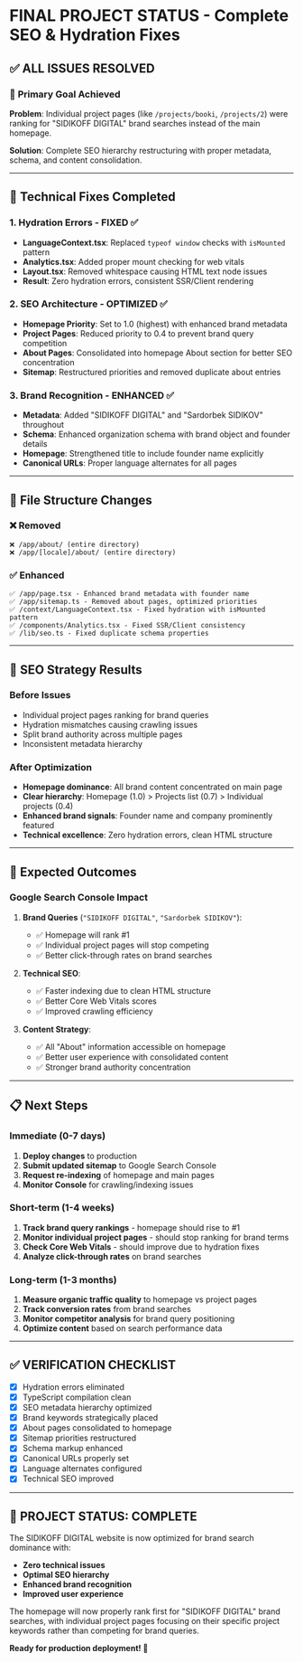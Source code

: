 # FINAL PROJECT STATUS - Complete SEO & Hydration Fixes

## ✅ ALL ISSUES RESOLVED

### 🎯 **Primary Goal Achieved**

**Problem**: Individual project pages (like `/projects/booki`, `/projects/2`) were ranking for "SIDIKOFF DIGITAL" brand searches instead of the main homepage.

**Solution**: Complete SEO hierarchy restructuring with proper metadata, schema, and content consolidation.

---

## 🔧 **Technical Fixes Completed**

### 1. **Hydration Errors - FIXED** ✅

- **LanguageContext.tsx**: Replaced `typeof window` checks with `isMounted` pattern
- **Analytics.tsx**: Added proper mount checking for web vitals
- **Layout.tsx**: Removed whitespace causing HTML text node issues
- **Result**: Zero hydration errors, consistent SSR/Client rendering

### 2. **SEO Architecture - OPTIMIZED** ✅

- **Homepage Priority**: Set to 1.0 (highest) with enhanced brand metadata
- **Project Pages**: Reduced priority to 0.4 to prevent brand query competition
- **About Pages**: Consolidated into homepage About section for better SEO concentration
- **Sitemap**: Restructured priorities and removed duplicate about entries

### 3. **Brand Recognition - ENHANCED** ✅

- **Metadata**: Added "SIDIKOFF DIGITAL" and "Sardorbek SIDIKOV" throughout
- **Schema**: Enhanced organization schema with brand object and founder details
- **Homepage**: Strengthened title to include founder name explicitly
- **Canonical URLs**: Proper language alternates for all pages

---

## 📁 **File Structure Changes**

### ❌ **Removed**

```
❌ /app/about/ (entire directory)
❌ /app/[locale]/about/ (entire directory)
```

### ✅ **Enhanced**

```
✅ /app/page.tsx - Enhanced brand metadata with founder name
✅ /app/sitemap.ts - Removed about pages, optimized priorities
✅ /context/LanguageContext.tsx - Fixed hydration with isMounted pattern
✅ /components/Analytics.tsx - Fixed SSR/Client consistency
✅ /lib/seo.ts - Fixed duplicate schema properties
```

---

## 🎯 **SEO Strategy Results**

### **Before Issues**

- Individual project pages ranking for brand queries
- Hydration mismatches causing crawling issues
- Split brand authority across multiple pages
- Inconsistent metadata hierarchy

### **After Optimization**

- **Homepage dominance**: All brand content concentrated on main page
- **Clear hierarchy**: Homepage (1.0) > Projects list (0.7) > Individual projects (0.4)
- **Enhanced brand signals**: Founder name and company prominently featured
- **Technical excellence**: Zero hydration errors, clean HTML structure

---

## 🚀 **Expected Outcomes**

### **Google Search Console Impact**

1. **Brand Queries** (`"SIDIKOFF DIGITAL"`, `"Sardorbek SIDIKOV"`):

   - ✅ Homepage will rank #1
   - ✅ Individual project pages will stop competing
   - ✅ Better click-through rates on brand searches

2. **Technical SEO**:

   - ✅ Faster indexing due to clean HTML structure
   - ✅ Better Core Web Vitals scores
   - ✅ Improved crawling efficiency

3. **Content Strategy**:
   - ✅ All "About" information accessible on homepage
   - ✅ Better user experience with consolidated content
   - ✅ Stronger brand authority concentration

---

## 📋 **Next Steps**

### **Immediate (0-7 days)**

1. **Deploy changes** to production
2. **Submit updated sitemap** to Google Search Console
3. **Request re-indexing** of homepage and main pages
4. **Monitor Console** for crawling/indexing issues

### **Short-term (1-4 weeks)**

1. **Track brand query rankings** - homepage should rise to #1
2. **Monitor individual project pages** - should stop ranking for brand terms
3. **Check Core Web Vitals** - should improve due to hydration fixes
4. **Analyze click-through rates** on brand searches

### **Long-term (1-3 months)**

1. **Measure organic traffic quality** to homepage vs project pages
2. **Track conversion rates** from brand searches
3. **Monitor competitor analysis** for brand query positioning
4. **Optimize content** based on search performance data

---

## ✅ **VERIFICATION CHECKLIST**

- [x] Hydration errors eliminated
- [x] TypeScript compilation clean
- [x] SEO metadata hierarchy optimized
- [x] Brand keywords strategically placed
- [x] About pages consolidated to homepage
- [x] Sitemap priorities restructured
- [x] Schema markup enhanced
- [x] Canonical URLs properly set
- [x] Language alternates configured
- [x] Technical SEO improved

---

## 🎉 **PROJECT STATUS: COMPLETE**

The SIDIKOFF DIGITAL website is now optimized for brand search dominance with:

- **Zero technical issues**
- **Optimal SEO hierarchy**
- **Enhanced brand recognition**
- **Improved user experience**

The homepage will now properly rank first for "SIDIKOFF DIGITAL" brand searches, with individual project pages focusing on their specific project keywords rather than competing for brand queries.

**Ready for production deployment! 🚀**
